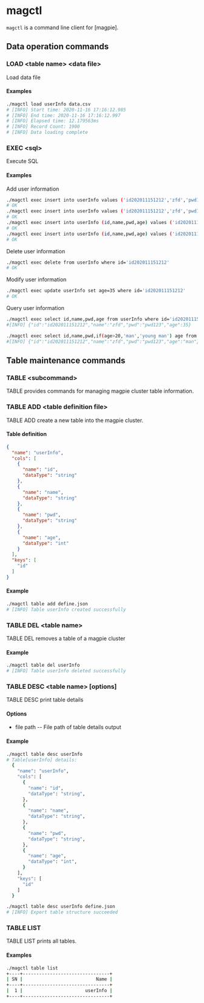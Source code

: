 magctl
========

`magctl` is a command line client for [magpie].



## Data operation commands

### LOAD  \<table name\> \<data file\>

Load data file

#### Examples

```bash
./magctl load userInfo data.csv
# [INFO] Start time: 2020-11-16 17:16:12.985 
# [INFO] End time: 2020-11-16 17:16:12.997 
# [INFO] Elapsed time: 12.179563ms 
# [INFO] Record Count: 1900 
# [INFO] Data loading complete 
```

### EXEC \<sql\>

Execute SQL

#### Examples

Add user information

```bash
./magctl exec insert into userInfo values ('id202011151212','zfd','pwd123',32)
# OK
./magctl exec insert into userInfo values ('id202011151212','zfd','pwd123',32),('id202011151215','lm','pwd456',31)
# OK
./magctl exec insert into userInfo (id,name,pwd,age) values ('id202011151212','zfd','pwd123',32)
# OK
./magctl exec insert into userInfo (id,name,pwd,age) values ('id202011151212','zfd','pwd123',32),('id202011151215','lm','pwd456',31)
# OK
```

Delete user information

```bash
./magctl exec delete from userInfo where id='id202011151212'
# OK
```

Modify user information

```bash
./magctl exec update userInfo set age=35 where id='id202011151212'
# OK
```


Query user information

```bash
./magctl exec select id,name,pwd,age from userInfo where id='id202011151212'
#[INFO] {"id":"id202011151212","name":"zfd","pwd":"pwd123","age":35} 

./magctl exec select id,name,pwd,if(age>20,'man','young man') age from userInfo where id='id202011151212'
#[INFO] {"id":"id202011151212","name":"zfd","pwd":"pwd123","age":"man"} 

```

## Table maintenance commands

### TABLE \<subcommand\>

TABLE provides commands for managing magpie cluster table information.

### TABLE ADD \<table definition file\>

TABLE ADD create a new table into the magpie cluster.

#### Table definition

```json
{
  "name": "userInfo",
  "cols": [
    {
      "name": "id",
      "dataType": "string"
    },
    {
      "name": "name",
      "dataType": "string"
    },
    {
      "name": "pwd",
      "dataType": "string"
    },
    {
      "name": "age",
      "dataType": "int"
    }
  ],
  "keys": [
    "id"
  ]
}
```

#### Example

```bash
./magctl table add define.json
# [INFO] Table userInfo created successfully
```

### TABLE DEL \<table name\>

TABLE DEL removes a table of a magpie cluster

#### Example

```bash
./magctl table del userInfo
# [INFO] Table userInfo deleted successfully
```

### TABLE DESC \<table name\> [options]

TABLE DESC print table details


#### Options

- file path -- File path of table details output

#### Example

```bash
./magctl table desc userInfo
# Table[userInfo] details:
  {
    "name": "userInfo",
    "cols": [
      {
        "name": "id",
        "dataType": "string",
      },
      {
        "name": "name",
        "dataType": "string",
      },
      {
        "name": "pwd",
        "dataType": "string",
      },
      {
        "name": "age",
        "dataType": "int",
      }
    ],
    "keys": [
      "id"
    ]
  }

./magctl table desc userInfo define.json
# [INFO] Export table structure succeeded
```

### TABLE LIST

TABLE LIST prints all tables.

#### Examples

```bash
./magctl table list
+----+--------------------------------+
| SN |                           Name |
+----+--------------------------------+
|  1 |                       userInfo |
+----+--------------------------------+
```